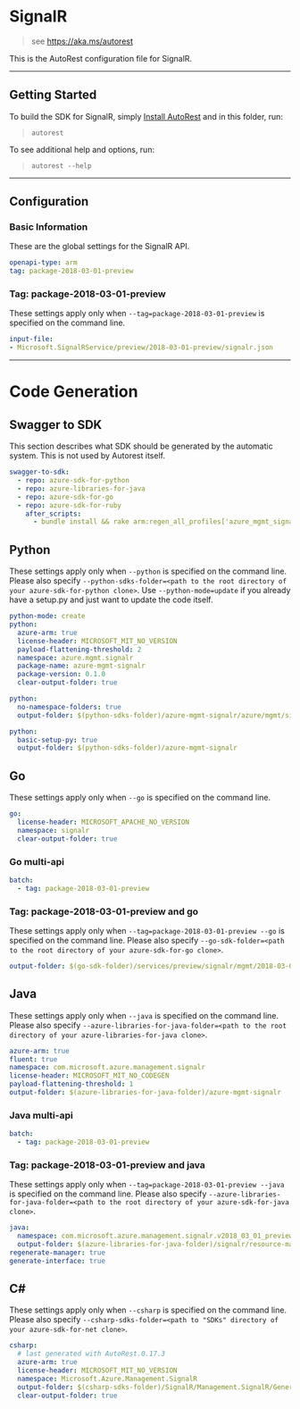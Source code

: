 # SignalR
    
> see https://aka.ms/autorest

This is the AutoRest configuration file for SignalR.



---
## Getting Started 
To build the SDK for SignalR, simply [Install AutoRest](https://aka.ms/autorest/install) and in this folder, run:

> `autorest`

To see additional help and options, run:

> `autorest --help`
---

## Configuration



### Basic Information 
These are the global settings for the SignalR API.

``` yaml
openapi-type: arm
tag: package-2018-03-01-preview
```


### Tag: package-2018-03-01-preview

These settings apply only when `--tag=package-2018-03-01-preview` is specified on the command line.

``` yaml $(tag) == 'package-2018-03-01-preview'
input-file:
- Microsoft.SignalRService/preview/2018-03-01-preview/signalr.json
```

---
# Code Generation


## Swagger to SDK

This section describes what SDK should be generated by the automatic system.
This is not used by Autorest itself.

``` yaml $(swagger-to-sdk)
swagger-to-sdk:
  - repo: azure-sdk-for-python
  - repo: azure-libraries-for-java
  - repo: azure-sdk-for-go
  - repo: azure-sdk-for-ruby
    after_scripts:
      - bundle install && rake arm:regen_all_profiles['azure_mgmt_signalr']
```


## Python

These settings apply only when `--python` is specified on the command line.
Please also specify `--python-sdks-folder=<path to the root directory of your azure-sdk-for-python clone>`.
Use `--python-mode=update` if you already have a setup.py and just want to update the code itself.

``` yaml $(python)
python-mode: create
python:
  azure-arm: true
  license-header: MICROSOFT_MIT_NO_VERSION
  payload-flattening-threshold: 2
  namespace: azure.mgmt.signalr
  package-name: azure-mgmt-signalr
  package-version: 0.1.0
  clear-output-folder: true
```
``` yaml $(python) && $(python-mode) == 'update'
python:
  no-namespace-folders: true
  output-folder: $(python-sdks-folder)/azure-mgmt-signalr/azure/mgmt/signalr
```
``` yaml $(python) && $(python-mode) == 'create'
python:
  basic-setup-py: true
  output-folder: $(python-sdks-folder)/azure-mgmt-signalr
```


## Go

These settings apply only when `--go` is specified on the command line.

``` yaml $(go)
go:
  license-header: MICROSOFT_APACHE_NO_VERSION
  namespace: signalr
  clear-output-folder: true
```

### Go multi-api

``` yaml $(go) && $(multiapi)
batch:
  - tag: package-2018-03-01-preview
```

### Tag: package-2018-03-01-preview and go

These settings apply only when `--tag=package-2018-03-01-preview --go` is specified on the command line.
Please also specify `--go-sdk-folder=<path to the root directory of your azure-sdk-for-go clone>`.

``` yaml $(tag) == 'package-2018-03-01-preview' && $(go)
output-folder: $(go-sdk-folder)/services/preview/signalr/mgmt/2018-03-01-preview/signalr
```

## Java

These settings apply only when `--java` is specified on the command line.
Please also specify `--azure-libraries-for-java-folder=<path to the root directory of your azure-libraries-for-java clone>`.

``` yaml $(java)
azure-arm: true
fluent: true
namespace: com.microsoft.azure.management.signalr
license-header: MICROSOFT_MIT_NO_CODEGEN
payload-flattening-threshold: 1
output-folder: $(azure-libraries-for-java-folder)/azure-mgmt-signalr
```

### Java multi-api

``` yaml $(java) && $(multiapi)
batch:
  - tag: package-2018-03-01-preview
```

### Tag: package-2018-03-01-preview and java

These settings apply only when `--tag=package-2018-03-01-preview --java` is specified on the command line.
Please also specify `--azure-libraries-for-java-folder=<path to the root directory of your azure-sdk-for-java clone>`.

``` yaml $(tag) == 'package-2018-03-01-preview' && $(java) && $(multiapi)
java:
  namespace: com.microsoft.azure.management.signalr.v2018_03_01_preview
  output-folder: $(azure-libraries-for-java-folder)/signalr/resource-manager/v2018_03_01_preview
regenerate-manager: true
generate-interface: true
```

## C# 

These settings apply only when `--csharp` is specified on the command line.
Please also specify `--csharp-sdks-folder=<path to "SDKs" directory of your azure-sdk-for-net clone>`.

``` yaml $(csharp)
csharp:
  # last generated with AutoRest.0.17.3
  azure-arm: true
  license-header: MICROSOFT_MIT_NO_VERSION
  namespace: Microsoft.Azure.Management.SignalR
  output-folder: $(csharp-sdks-folder)/SignalR/Management.SignalR/Generated
  clear-output-folder: true
```
